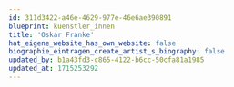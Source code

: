 ```yaml
---
id: 311d3422-a46e-4629-977e-46e6ae390891
blueprint: kuenstler_innen
title: 'Oskar Franke'
hat_eigene_website_has_own_website: false
biographie_eintragen_create_artist_s_biography: false
updated_by: b1a43fd3-c865-4122-b6cc-50cfa81a1985
updated_at: 1715253292
---
```

